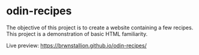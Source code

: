 # odin-recipes
The objective of this project is to create a website containing a few recipes.
This project is a demonstration of basic HTML familiarity.

Live preview: https://brwnstallion.github.io/odin-recipes/